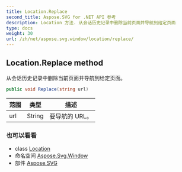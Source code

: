 ```yaml
---
title: Location.Replace
second_title: Aspose.SVG for .NET API 参考
description: Location 方法. 从会话历史记录中删除当前页面并导航到给定页面
type: docs
weight: 30
url: /zh/net/aspose.svg.window/location/replace/
---
```

## Location.Replace method

从会话历史记录中删除当前页面并导航到给定页面。

```csharp
public void Replace(string url)
```

| 范围 | 类型 | 描述 |
| --- | --- | --- |
| url | String | 要导航的 URL。 |

### 也可以看看

* class [Location](../)
* 命名空间 [Aspose.Svg.Window](../../location/)
* 部件 [Aspose.SVG](../../../)


